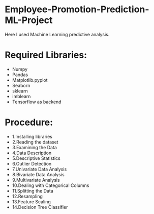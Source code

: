 # Employee-Promotion-Prediction-ML-Project

Here I used Machine Learning predictive analysis.

# Required Libraries:

* Numpy
* Pandas
* Matplotlib.pyplot
* Seaborn 
* sklearn
* imblearn
* Tensorflow as backend


# Procedure:

* 1.Installing libraries
* 2.Reading the dataset
* 3.Examining the Data
* 4.Data Description
* 5.Descriptive Statistics
* 6.Outlier Detection
* 7.Univariate Data Analysis
* 8.Bivariate Data Analysis
* 9.Multivariate Analysis
* 10.Dealing with Categorical Columns
* 11.Splitting the Data
* 12.Resampling
* 13.Feature Scaling
* 14.Decision Tree Classifier
